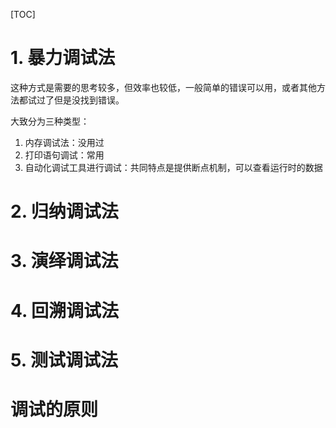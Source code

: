 [TOC]

# 1. 暴力调试法
这种方式是需要的思考较多，但效率也较低，一般简单的错误可以用，或者其他方法都试过了但是没找到错误。

大致分为三种类型：
1. 内存调试法：没用过
2. 打印语句调试：常用
3. 自动化调试工具进行调试：共同特点是提供断点机制，可以查看运行时的数据

# 2. 归纳调试法
# 3. 演绎调试法
# 4. 回溯调试法
# 5. 测试调试法

# 调试的原则